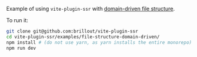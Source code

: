 Example of using `vite-plugin-ssr` with [domain-driven file structure](https://vite-plugin-ssr.com/file-structure#domain-driven).

To run it:

```bash
git clone git@github.com:brillout/vite-plugin-ssr
cd vite-plugin-ssr/examples/file-structure-domain-driven/
npm install # (do not use yarn, as yarn installs the entire monorepo)
npm run dev
```
